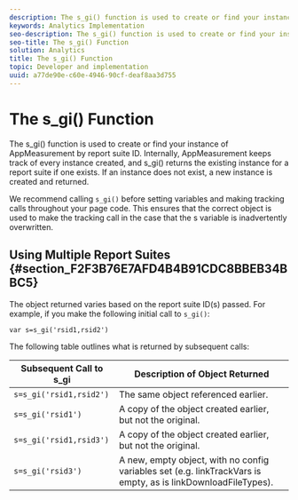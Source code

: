 ```yaml
---
description: The s_gi() function is used to create or find your instance of AppMeasurement by report suite ID. Internally, AppMeasurement keeps track of every instance created, and s_gi() returns the existing instance for a report suite if one exists. If an instance does not exist, a new instance is created and returned.
keywords: Analytics Implementation
seo-description: The s_gi() function is used to create or find your instance of AppMeasurement by report suite ID. Internally, AppMeasurement keeps track of every instance created, and s_gi() returns the existing instance for a report suite if one exists. If an instance does not exist, a new instance is created and returned.
seo-title: The s_gi() Function
solution: Analytics
title: The s_gi() Function
topic: Developer and implementation
uuid: a77de90e-c60e-4946-90cf-deaf8aa3d755
---
```


# The s_gi() Function

The s_gi() function is used to create or find your instance of AppMeasurement by report suite ID. Internally, AppMeasurement keeps track of every instance created, and s_gi() returns the existing instance for a report suite if one exists. If an instance does not exist, a new instance is created and returned.

We recommend calling `s_gi()` before setting variables and making tracking calls throughout your page code. This ensures that the correct object is used to make the tracking call in the case that the s variable is inadvertently overwritten.

## Using Multiple Report Suites {#section_F2F3B76E7AFD4B4B91CDC8BBEB34BBC5}

The object returned varies based on the report suite ID(s) passed. For example, if you make the following initial call to `s_gi()`:

```
var s=s_gi('rsid1,rsid2')
```

The following table outlines what is returned by subsequent calls: 

|  **Subsequent Call to s_gi** | **Description of Object Returned** |
|---|---|
|  `s=s_gi('rsid1,rsid2')`  | The same object referenced earlier.  |
|  `s=s_gi('rsid1')`  | A copy of the object created earlier, but not the original.  |
|  `s=s_gi('rsid1,rsid3')`  | A copy of the object created earlier, but not the original.  |
|  `s=s_gi('rsid3')`  | A new, empty object, with no config variables set (e.g. linkTrackVars is empty, as is linkDownloadFileTypes).  |

